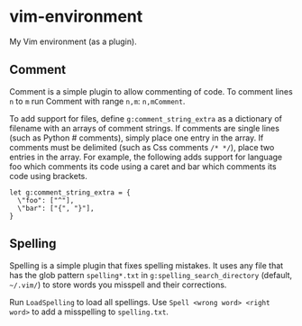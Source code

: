 # vim-environment
My Vim environment (as a plugin).

## Comment

Comment is a simple plugin to allow commenting of code.
To comment lines `n` to `m` run Comment with range `n,m`: `n,mComment`.

To add support for files, define `g:comment_string_extra` as a dictionary of filename with an arrays of comment strings.
If comments are single lines (such as Python # comments), simply place one entry in the array.
If comments must be delimited (such as Css comments `/* */`), place two entries in the array.
For example, the following adds support for language foo which comments its code using a caret and bar which comments its code using brackets.
```vim
let g:comment_string_extra = {
  \"foo": ["^"],
  \"bar": ["{", "}"],
}
```

## Spelling

Spelling is a simple plugin that fixes spelling mistakes.
It uses any file that has the glob pattern `spelling*.txt` in `g:spelling_search_directory` (default, `~/.vim/`) to store words you misspell and their corrections.

Run `LoadSpelling` to load all spellings.
Use `Spell <wrong word> <right word>` to add a misspelling to `spelling.txt`.
